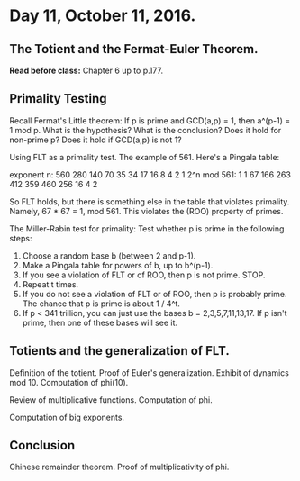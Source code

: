 # Day 11,  October 11, 2016.
## The Totient and the Fermat-Euler Theorem.

**Read before class:**  Chapter 6 up to p.177.

## Primality Testing

Recall Fermat's Little theorem:  If p is prime and GCD(a,p) = 1, then a^(p-1) = 1 mod p.
What is the hypothesis?  What is the conclusion?  Does it hold for non-prime p?  Does it hold if GCD(a,p) is not 1?

Using FLT as a primality test.  The example of 561.  Here's a Pingala table:

exponent n: 560 280 140 70  35  34  17  16  8 4 2 1
2^n mod 561:  1   1  67 166 263 412 359 460 256 16  4 2

So FLT holds, but there is something else in the table that violates primality.  Namely, 67 * 67 = 1, mod 561.  This violates the (ROO) property of primes.

The Miller-Rabin test for primality:  Test whether p is prime in the following steps:
1.  Choose a random base b (between 2 and p-1).
2.  Make a Pingala table for powers of b, up to b^(p-1).
3.  If you see a violation of FLT or of ROO, then p is not prime.  STOP.
4.  Repeat t times.
5.  If you do not see a violation of FLT or of ROO, then p is probably prime.  The chance that p is prime is about 1 / 4^t.
6.  If p < 341 trillion, you can just use the bases b = 2,3,5,7,11,13,17.  If p isn't prime, then one of these bases will see it.

## Totients and the generalization of FLT.

Definition of the totient.
Proof of Euler's generalization.  Exhibit of dynamics mod 10.  Computation of phi(10).

Review of multiplicative functions.  Computation of phi.

Computation of big exponents.

## Conclusion

Chinese remainder theorem.  Proof of multiplicativity of phi.
